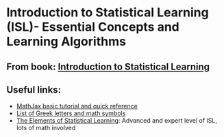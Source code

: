 # Introduction to Statistical Learning (ISL)- Essential Concepts and Learning Algorithms
## From book: [Introduction to Statistical Learning](http://www-bcf.usc.edu/~gareth/ISL/)
## Useful links:
- [MathJax basic tutorial and quick reference](https://math.meta.stackexchange.com/questions/5020/mathjax-basic-tutorial-and-quick-reference)
- [List of Greek letters and math symbols](https://www.overleaf.com/learn/latex/List_of_Greek_letters_and_math_symbols)
- [The Elements of Statistical Learning](https://web.stanford.edu/~hastie/ElemStatLearn/): Advanced and expert level of ISL, lots of math involved

